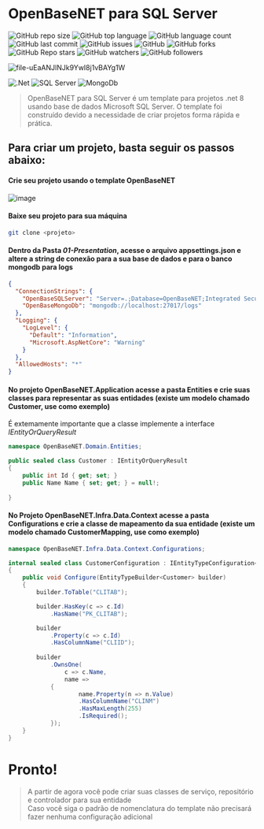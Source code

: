 # OpenBaseNET para SQL Server
![GitHub repo size](https://img.shields.io/github/repo-size/britors/OpenBaseNETOracle)
![GitHub top language](https://img.shields.io/github/languages/top/britors/OpenBaseNETOracle)
![GitHub language count](https://img.shields.io/github/languages/count/britors/OpenBaseNETOracle)
![GitHub last commit](https://img.shields.io/github/last-commit/britors/OpenBaseNETOracle)
![GitHub issues](https://img.shields.io/github/issues/britors/OpenBaseNETOracle)
![GitHub](https://img.shields.io/github/license/britors/OpenBaseNETOracle)
![GitHub forks](https://img.shields.io/github/forks/britors/OpenBaseNETOracle?style=social)
![GitHub Repo stars](https://img.shields.io/github/stars/britors/OpenBaseNETOracle?style=social)
![GitHub watchers](https://img.shields.io/github/watchers/britors/OpenBaseNETOracle?style=social)
![GitHub followers](https://img.shields.io/github/followers/britors?style=social)

![file-uEaANJlNJk9YwI8j1vBAYg1W](https://github.com/britors/OpenBaseNETSqlServer/assets/183213/a69c95be-d9ff-494f-baa7-2c7baed0f0a3)

![.Net](https://img.shields.io/badge/.NET-5C2D91?style=for-the-badge&logo=.net&logoColor=white)
![SQL Server](https://img.shields.io/badge/SQL%20Server-CC2927?style=for-the-badge&logo=microsoft-sql-server&logoColor=white)
![MongoDb](https://img.shields.io/badge/MongoDB-4EA94B?style=for-the-badge&logo=mongodb&logoColor=white)




> OpenBaseNET para SQL Server é um template para projetos .net 8 usando base de dados Microsoft SQL Server.
O template foi construído devido a necessidade de criar projetos  forma rápida e prática.

## Para criar um projeto, basta seguir os passos abaixo:

#### Crie seu projeto usando o template OpenBaseNET <br/>
![image](https://github.com/britors/OpenBaseNETSqlServer/assets/183213/aaade65c-e31e-4dfb-ac4f-2d3e85e2d8a5)


#### Baixe seu projeto para sua máquina <br/>
```bash
git clone <projeto>
```
#### Dentro da Pasta _01-Presentation_, acesse o arquivo appsettings.json e altere a string de conexão para a sua base de dados e para o banco mongodb para logs <br/>
```json
{
  "ConnectionStrings": {
    "OpenBaseSQLServer": "Server=.;Database=OpenBaseNET;Integrated Security=True;TrustServerCertificate=True;",
    "OpenBaseMongoDb": "mongodb://localhost:27017/logs"
  },
  "Logging": {
    "LogLevel": {
      "Default": "Information",
      "Microsoft.AspNetCore": "Warning"
    }
  },
  "AllowedHosts": "*"
}
```
#### No projeto OpenBaseNET.Application acesse a pasta Entities e crie suas classes para representar as suas entidades (existe um modelo chamado Customer, use como exemplo) <br/>
   É extemamente importante que a classe implemente a interface _IEntityOrQueryResult_ <br/>
```csharp
namespace OpenBaseNET.Domain.Entities;

public sealed class Customer : IEntityOrQueryResult
{
    public int Id { get; set; }
    public Name Name { set; get; } = null!;
 
}
```
#### No Projeto OpenBaseNET.Infra.Data.Context acesse a pasta Configurations e crie a classe de mapeamento da sua entidade (existe um modelo chamado CustomerMapping, use como exemplo) <br/>
```csharp
namespace OpenBaseNET.Infra.Data.Context.Configurations;

internal sealed class CustomerConfiguration : IEntityTypeConfiguration<Customer>
{
    public void Configure(EntityTypeBuilder<Customer> builder)
    {
        builder.ToTable("CLITAB");

        builder.HasKey(c => c.Id)
            .HasName("PK_CLITAB");

        builder
            .Property(c => c.Id)
            .HasColumnName("CLIID");
        
        builder
            .OwnsOne(
                c => c.Name, 
                name =>
            {
                    name.Property(n => n.Value)
                    .HasColumnName("CLINM")
                    .HasMaxLength(255)
                    .IsRequired();
            });
    }
}
```

# Pronto!
>A partir de agora você pode criar suas classes de serviço, repositório e controlador para sua entidade <br/>
Caso você siga o padrão de nomenclatura do template não precisará fazer nenhuma configuração adicional <br/>

